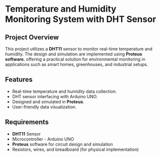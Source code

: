 # Temperature and Humidity Monitoring System with DHT Sensor

## Project Overview
This project utilizes a **DHT11** sensor to monitor real-time temperature and humidity. The design and simulation are implemented using **Proteus software**, offering a practical solution for environmental monitoring in applications such as smart homes, greenhouses, and industrial setups.

## Features
- Real-time temperature and humidity data collection.
- DHT sensor interfacing with Arduino UNO.
- Designed and simulated in **Proteus**.
- User-friendly data visualization.

## Requirements
- **DHT11** Sensor
- Microcontroller - Arduino UNO
- **Proteus** software for circuit design and simulation
- Resistors, wires, and breadboard (for physical implementation)
